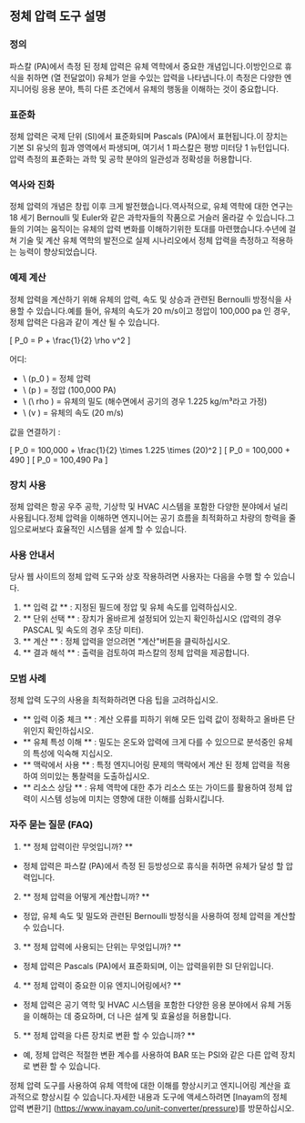 ## 정체 압력 도구 설명

### 정의
파스칼 (PA)에서 측정 된 정체 압력은 유체 역학에서 중요한 개념입니다.이방인으로 휴식을 취하면 (열 전달없이) 유체가 얻을 수있는 압력을 나타냅니다.이 측정은 다양한 엔지니어링 응용 분야, 특히 다른 조건에서 유체의 행동을 이해하는 것이 중요합니다.

### 표준화
정체 압력은 국제 단위 (SI)에서 표준화되며 Pascals (PA)에서 표현됩니다.이 장치는 기본 SI 유닛의 힘과 영역에서 파생되며, 여기서 1 파스칼은 평방 미터당 1 뉴턴입니다.압력 측정의 표준화는 과학 및 공학 분야의 일관성과 정확성을 허용합니다.

### 역사와 진화
정체 압력의 개념은 창립 이후 크게 발전했습니다.역사적으로, 유체 역학에 대한 연구는 18 세기 Bernoulli 및 Euler와 같은 과학자들의 작품으로 거슬러 올라갈 수 있습니다.그들의 기여는 움직이는 유체의 압력 변화를 이해하기위한 토대를 마련했습니다.수년에 걸쳐 기술 및 계산 유체 역학의 발전으로 실제 시나리오에서 정체 압력을 측정하고 적용하는 능력이 향상되었습니다.

### 예제 계산
정체 압력을 계산하기 위해 유체의 압력, 속도 및 상승과 관련된 Bernoulli 방정식을 사용할 수 있습니다.예를 들어, 유체의 속도가 20 m/s이고 정압이 100,000 pa 인 경우, 정체 압력은 다음과 같이 계산 될 수 있습니다.

\[ P_0 = P + \frac{1}{2} \rho v^2 \]

어디:
- \ (p_0 \) = 정체 압력
- \ (p \) = 정압 (100,000 PA)
- \ (\ rho \) = 유체의 밀도 (해수면에서 공기의 경우 1.225 kg/m³라고 가정)
- \ (v \) = 유체의 속도 (20 m/s)

값을 연결하기 :

\[ P_0 = 100,000 + \frac{1}{2} \times 1.225 \times (20)^2 \]
\[ P_0 = 100,000 + 490 \]
\[ P_0 = 100,490 Pa \]

### 장치 사용
정체 압력은 항공 우주 공학, 기상학 및 HVAC 시스템을 포함한 다양한 분야에서 널리 사용됩니다.정체 압력을 이해하면 엔지니어는 공기 흐름을 최적화하고 차량의 항력을 줄임으로써보다 효율적인 시스템을 설계 할 수 있습니다.

### 사용 안내서
당사 웹 사이트의 정체 압력 도구와 상호 작용하려면 사용자는 다음을 수행 할 수 있습니다.

1. ** 입력 값 ** : 지정된 필드에 정압 및 유체 속도를 입력하십시오.
2. ** 단위 선택 ** : 장치가 올바르게 설정되어 있는지 확인하십시오 (압력의 경우 PASCAL 및 속도의 경우 초당 미터).
3. ** 계산 ** : 정체 압력을 얻으려면 "계산"버튼을 클릭하십시오.
4. ** 결과 해석 ** : 출력을 검토하여 파스칼의 정체 압력을 제공합니다.

### 모범 사례
정체 압력 도구의 사용을 최적화하려면 다음 팁을 고려하십시오.

- ** 입력 이중 체크 ** : 계산 오류를 피하기 위해 모든 입력 값이 정확하고 올바른 단위인지 확인하십시오.
- ** 유체 특성 이해 ** : 밀도는 온도와 압력에 크게 다를 수 있으므로 분석중인 유체의 특성에 익숙해 지십시오.
- ** 맥락에서 사용 ** : 특정 엔지니어링 문제의 맥락에서 계산 된 정체 압력을 적용하여 의미있는 통찰력을 도출하십시오.
- ** 리소스 상담 ** : 유체 역학에 대한 추가 리소스 또는 가이드를 활용하여 정체 압력이 시스템 성능에 미치는 영향에 대한 이해를 심화시킵니다.

### 자주 묻는 질문 (FAQ)

1. ** 정체 압력이란 무엇입니까? **
- 정체 압력은 파스칼 (PA)에서 측정 된 등방성으로 휴식을 취하면 유체가 달성 할 압력입니다.

2. ** 정체 압력을 어떻게 계산합니까? **
- 정압, 유체 속도 및 밀도와 관련된 Bernoulli 방정식을 사용하여 정체 압력을 계산할 수 있습니다.

3. ** 정체 압력에 사용되는 단위는 무엇입니까? **
- 정체 압력은 Pascals (PA)에서 표준화되며, 이는 압력을위한 SI 단위입니다.

4. ** 정체 압력이 중요한 이유 엔지니어링에서? **
- 정체 압력은 공기 역학 및 HVAC 시스템을 포함한 다양한 응용 분야에서 유체 거동을 이해하는 데 중요하며, 더 나은 설계 및 효율성을 허용합니다.

5. ** 정체 압력을 다른 장치로 변환 할 수 있습니까? **
- 예, 정체 압력은 적절한 변환 계수를 사용하여 BAR 또는 PSI와 같은 다른 압력 장치로 변환 할 수 있습니다.

정체 압력 도구를 사용하여 유체 역학에 대한 이해를 향상시키고 엔지니어링 계산을 효과적으로 향상시킬 수 있습니다.자세한 내용과 도구에 액세스하려면 [Inayam의 정체 압력 변환기] (https://www.inayam.co/unit-converter/pressure)를 방문하십시오.